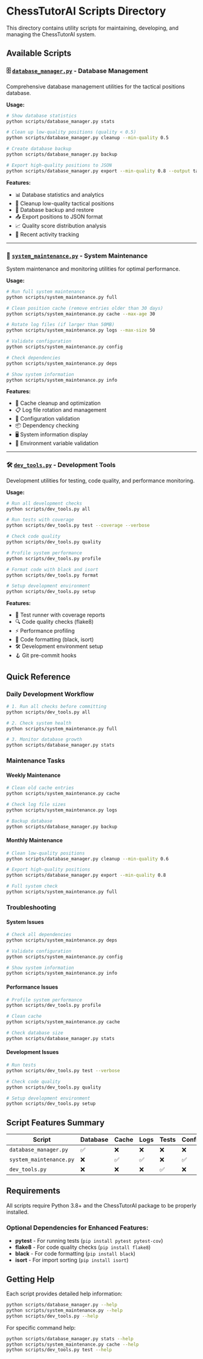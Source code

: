 # ChessTutorAI Scripts Directory

This directory contains utility scripts for maintaining, developing, and managing the ChessTutorAI system.

## Available Scripts

### 🗄️ [`database_manager.py`](database_manager.py) - Database Management
Comprehensive database management utilities for the tactical positions database.

**Usage:**
```bash
# Show database statistics
python scripts/database_manager.py stats

# Clean up low-quality positions (quality < 0.5)
python scripts/database_manager.py cleanup --min-quality 0.5

# Create database backup
python scripts/database_manager.py backup

# Export high-quality positions to JSON
python scripts/database_manager.py export --min-quality 0.8 --output tactical_export.json
```

**Features:**
- 📊 Database statistics and analytics
- 🧹 Cleanup low-quality tactical positions
- 💾 Database backup and restore
- 📤 Export positions to JSON format
- 📈 Quality score distribution analysis
- 📅 Recent activity tracking

---

### 🔧 [`system_maintenance.py`](system_maintenance.py) - System Maintenance
System maintenance and monitoring utilities for optimal performance.

**Usage:**
```bash
# Run full system maintenance
python scripts/system_maintenance.py full

# Clean position cache (remove entries older than 30 days)
python scripts/system_maintenance.py cache --max-age 30

# Rotate log files (if larger than 50MB)
python scripts/system_maintenance.py logs --max-size 50

# Validate configuration
python scripts/system_maintenance.py config

# Check dependencies
python scripts/system_maintenance.py deps

# Show system information
python scripts/system_maintenance.py info
```

**Features:**
- 🧹 Cache cleanup and optimization
- 📋 Log file rotation and management
- 🔧 Configuration validation
- 📦 Dependency checking
- 🖥️ System information display
- 🔑 Environment variable validation

---

### 🛠️ [`dev_tools.py`](dev_tools.py) - Development Tools
Development utilities for testing, code quality, and performance monitoring.

**Usage:**
```bash
# Run all development checks
python scripts/dev_tools.py all

# Run tests with coverage
python scripts/dev_tools.py test --coverage --verbose

# Check code quality
python scripts/dev_tools.py quality

# Profile system performance
python scripts/dev_tools.py profile

# Format code with black and isort
python scripts/dev_tools.py format

# Setup development environment
python scripts/dev_tools.py setup
```

**Features:**
- 🧪 Test runner with coverage reports
- 🔍 Code quality checks (flake8)
- ⚡ Performance profiling
- 🎨 Code formatting (black, isort)
- 🛠️ Development environment setup
- 🪝 Git pre-commit hooks

## Quick Reference

### Daily Development Workflow
```bash
# 1. Run all checks before committing
python scripts/dev_tools.py all

# 2. Check system health
python scripts/system_maintenance.py full

# 3. Monitor database growth
python scripts/database_manager.py stats
```

### Maintenance Tasks

#### Weekly Maintenance
```bash
# Clean old cache entries
python scripts/system_maintenance.py cache

# Check log file sizes
python scripts/system_maintenance.py logs

# Backup database
python scripts/database_manager.py backup
```

#### Monthly Maintenance
```bash
# Clean low-quality positions
python scripts/database_manager.py cleanup --min-quality 0.6

# Export high-quality positions
python scripts/database_manager.py export --min-quality 0.8

# Full system check
python scripts/system_maintenance.py full
```

### Troubleshooting

#### System Issues
```bash
# Check all dependencies
python scripts/system_maintenance.py deps

# Validate configuration
python scripts/system_maintenance.py config

# Show system information
python scripts/system_maintenance.py info
```

#### Performance Issues
```bash
# Profile system performance
python scripts/dev_tools.py profile

# Clean cache
python scripts/system_maintenance.py cache

# Check database size
python scripts/database_manager.py stats
```

#### Development Issues
```bash
# Run tests
python scripts/dev_tools.py test --verbose

# Check code quality
python scripts/dev_tools.py quality

# Setup development environment
python scripts/dev_tools.py setup
```

## Script Features Summary

| Script | Database | Cache | Logs | Tests | Config | Performance |
|--------|----------|-------|------|-------|--------|-------------|
| `database_manager.py` | ✅ | ❌ | ❌ | ❌ | ❌ | ❌ |
| `system_maintenance.py` | ❌ | ✅ | ✅ | ❌ | ✅ | ✅ |
| `dev_tools.py` | ❌ | ❌ | ❌ | ✅ | ❌ | ✅ |

## Requirements

All scripts require Python 3.8+ and the ChessTutorAI package to be properly installed.

### Optional Dependencies for Enhanced Features:
- **pytest** - For running tests (`pip install pytest pytest-cov`)
- **flake8** - For code quality checks (`pip install flake8`)
- **black** - For code formatting (`pip install black`)
- **isort** - For import sorting (`pip install isort`)

## Getting Help

Each script provides detailed help information:
```bash
python scripts/database_manager.py --help
python scripts/system_maintenance.py --help
python scripts/dev_tools.py --help
```

For specific command help:
```bash
python scripts/database_manager.py stats --help
python scripts/system_maintenance.py cache --help
python scripts/dev_tools.py test --help